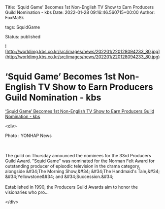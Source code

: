 Title: ‘Squid Game’ Becomes 1st Non-English TV Show to Earn Producers Guild Nomination - kbs
Date: 2022-01-28 09:16:46.560715+00:00
Author: FoxMaSk 

tags: SquidGame

Status: published


![http://worldimg.kbs.co.kr/src/images/news/202201/220128094233_80.jpg](http://worldimg.kbs.co.kr/src/images/news/202201/220128094233_80.jpg)


# ‘Squid Game’ Becomes 1st Non-English TV Show to Earn Producers Guild Nomination - kbs

[‘Squid Game’ Becomes 1st Non-English TV Show to Earn Producers Guild Nomination - kbs](http://world.kbs.co.kr/service/news_view.htm?lang=e&amp;Seq_Code=167289)

&lt;div&gt;

Photo : YONHAP News

\
\
The guild on Thursday announced the nominees for the 33rd Producers
Guild Award. &#34;Squid Game&#34; was nominated for the Norman Felt Award for
outstanding producer of episodic television in the drama category,
alongside \&#34;The Morning Show,\&#34; \&#34;The Handmaid&#39;s Tale,\&#34; \&#34;Yellowstone\&#34;
and \&#34;Succession.\&#34; \
\
Established in 1990, the Producers Guild Awards aim to honor the
visionaries who pro...

&lt;/div&gt;